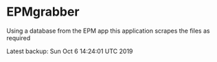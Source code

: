 # EPMgrabber
Using a database from the EPM app this application scrapes the files as required


Latest backup: Sun Oct 6 14:24:01 UTC 2019
